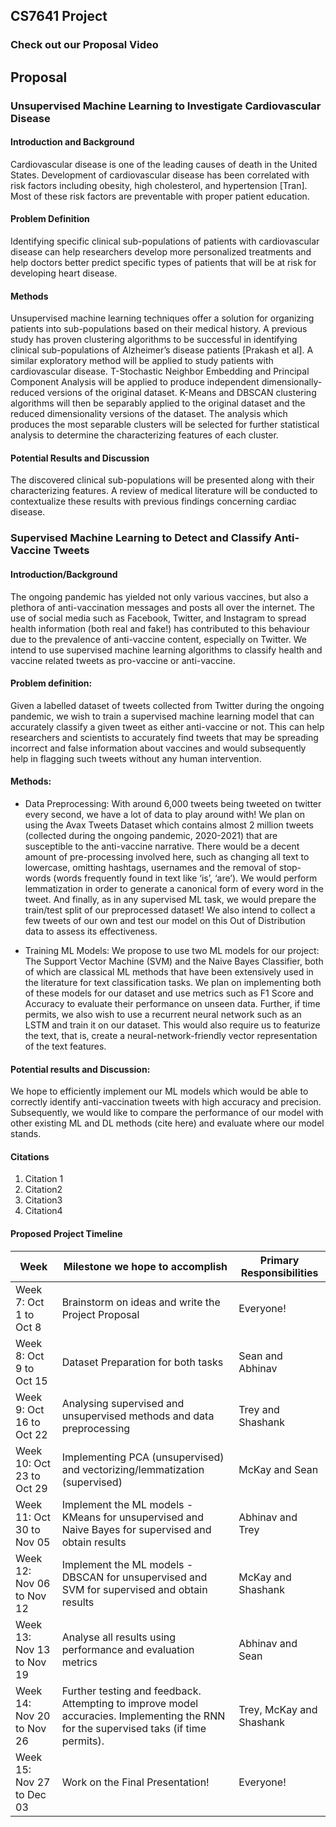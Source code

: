 ## CS7641 Project

### Check out our Proposal Video

## Proposal 

### Unsupervised Machine Learning to Investigate Cardiovascular Disease

#### Introduction and Background
Cardiovascular disease is one of the leading causes of death in the United States. Development of cardiovascular disease has been correlated with risk factors including obesity, high cholesterol, and hypertension [Tran]. Most of these risk factors are preventable with proper patient education.

#### Problem Definition
Identifying specific clinical sub-populations of patients with cardiovascular disease can help researchers develop more personalized treatments and help doctors better predict specific types of patients that will be at risk for developing heart disease.

#### Methods
Unsupervised machine learning techniques offer a solution for organizing patients into sub-populations based on their medical history. A previous study has proven clustering algorithms to be successful in identifying clinical sub-populations of Alzheimer’s disease patients [Prakash et al]. A similar exploratory method will be applied to study patients with cardiovascular disease. T-Stochastic Neighbor Embedding and Principal Component Analysis will be applied to produce independent dimensionally-reduced versions of the original dataset. K-Means and DBSCAN clustering algorithms will then be separably applied to the original dataset and the reduced dimensionality versions of the dataset. The analysis which produces the most separable clusters will be selected for further statistical analysis to determine the characterizing features of each cluster.

#### Potential Results and Discussion
The discovered clinical sub-populations will be presented along with their characterizing features. A review of medical literature will be conducted to contextualize these results with previous findings concerning cardiac disease.

### Supervised Machine Learning to Detect and Classify Anti-Vaccine Tweets 

#### Introduction/Background
The ongoing pandemic has yielded not only various vaccines, but also a plethora of anti-vaccination messages and posts all over the internet. The use of social media such as Facebook, Twitter, and Instagram to spread health information (both real and fake!) has contributed to this behaviour due to the prevalence of anti-vaccine content, especially on Twitter. We intend to  use supervised machine learning algorithms to classify health and vaccine related tweets as pro-vaccine or anti-vaccine. 

#### Problem definition: 
Given a labelled dataset of tweets collected from Twitter during the ongoing pandemic, we wish to train a supervised machine learning model that can accurately classify a given tweet as either anti-vaccine or not. This can help researchers and scientists to accurately find tweets that may be spreading incorrect and false information about vaccines and would subsequently help in flagging such tweets without any human intervention. 

#### Methods:
- Data Preprocessing: With around 6,000 tweets being tweeted on twitter every second, we have a lot of data to play around with! We plan on using the Avax Tweets Dataset which contains almost 2 million tweets (collected during the ongoing pandemic, 2020-2021) that are susceptible to the anti-vaccine narrative. There would be a decent amount of pre-processing involved here, such as changing all text to lowercase, omitting hashtags, usernames and the removal of stop-words (words frequently found in text like ‘is’, ‘are’). We would perform lemmatization in order to generate a canonical form of every word in the tweet. And finally, as in any supervised ML task, we would prepare the train/test split of our preprocessed dataset! We also intend to collect a few tweets of our own and test our model on this Out of Distribution data to assess its effectiveness. 

- Training ML Models: We propose to use two ML models for our project: The Support Vector Machine (SVM) and the Naive Bayes Classifier, both of which are classical ML methods that have been extensively used in the literature for text classification tasks. We plan on implementing both of these models for our dataset and use metrics such as F1 Score and Accuracy to evaluate their performance on unseen data. Further, if time permits, we also wish to use a recurrent neural network such as an LSTM and train it on our dataset. This would also require us to featurize the text, that is, create a neural-network-friendly vector representation of the text features. 

#### Potential results and Discussion: 
We hope to efficiently implement our ML models which would be able to correctly identify anti-vaccination tweets with high accuracy and precision. Subsequently, we would like to compare the performance of our model with other existing ML and DL methods (cite here) and evaluate where our model stands. 

#### Citations
1. Citation 1
2. Citation2
3. Citation3
4. Citation4

#### Proposed Project Timeline

| Week                      | Milestone we hope to accomplish                          | Primary Responsibilities |
| ------------------------- | -------------------------------------------------------- | -------------------------|
| Week 7: Oct 1 to Oct 8    | Brainstorm on ideas and write the Project Proposal       | Everyone!                |
| Week 8: Oct 9 to Oct 15   | Dataset Preparation for both tasks                       | Sean and Abhinav
| Week 9: Oct 16 to Oct 22  | Analysing supervised and unsupervised methods and data preprocessing | Trey and Shashank 
| Week 10: Oct 23 to Oct 29 | Implementing PCA (unsupervised) and vectorizing/lemmatization (supervised) | McKay and Sean
| Week 11: Oct 30 to Nov 05 | Implement the ML models - KMeans for unsupervised and Naive Bayes for supervised and obtain results | Abhinav and Trey
| Week 12: Nov 06 to Nov 12 | Implement the ML models - DBSCAN for unsupervised and SVM for supervised and obtain results | McKay and Shashank
| Week 13: Nov 13 to Nov 19 | Analyse all results using performance and evaluation metrics | Abhinav and Sean
| Week 14: Nov 20 to Nov 26 | Further testing and feedback. Attempting to improve model accuracies. Implementing the RNN for the supervised taks (if time permits). | Trey, McKay and Shashank
| Week 15: Nov 27 to Dec 03 | Work on the Final Presentation! | Everyone!








